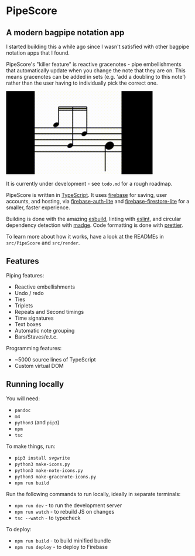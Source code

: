 # PipeScore

## A modern bagpipe notation app

I started building this a while ago since I wasn't satisfied with other bagpipe notation apps that I found.

PipeScore's "killer feature" is reactive gracenotes - pipe embellishments that automatically update when you change the note that they are on. This means gracenotes can be added in sets (e.g. 'add a doubling to this note') rather than the user having to individually pick the correct one.

![GIF of reactive gracenote](dragging-gracenote.gif)

It is currently under development - see `todo.md` for a rough roadmap.

PipeScore is written in [TypeScript](https://www.typescriptlang.org/). It uses [firebase](https://firebase.google.com) for saving, user accounts, and hosting, via [firebase-auth-lite](https://github.com/samuelgozi/firebase-auth-lite) and [firebase-firestore-lite](https://github.com/samuelgozi/firebase-firestore-lite) for a smaller, faster experience.

Building is done with the amazing [esbuild](https://github.com/evanw/esbuild), linting with [eslint](https://eslint.org/), and circular dependency detection with [madge](https://github.com/pahen/madge). Code formatting is done with [prettier](https://prettier.io).

To learn more about how it works, have a look at the READMEs in `src/PipeScore` and `src/render`.

## Features

Piping features:

- Reactive embellishments
- Undo / redo
- Ties
- Triplets
- Repeats and Second timings
- Time signatures
- Text boxes
- Automatic note grouping
- Bars/Staves/e.t.c.

Programming features:

- ~5000 source lines of TypeScript
- Custom virtual DOM

## Running locally

You will need:

- `pandoc`
- `m4`
- `python3` (and `pip3`)
- `npm`
- `tsc`

To make things, run:

- `pip3 install svgwrite`
- `python3 make-icons.py`
- `python3 make-note-icons.py`
- `python3 make-gracenote-icons.py`
- `npm run build`

Run the following commands to run locally, ideally in separate terminals:

- `npm run dev` - to run the development server
- `npm run watch` - to rebuild JS on changes
- `tsc --watch` - to typecheck

To deploy:

- `npm run build` - to build minified bundle
- `npm run deploy` - to deploy to Firebase
